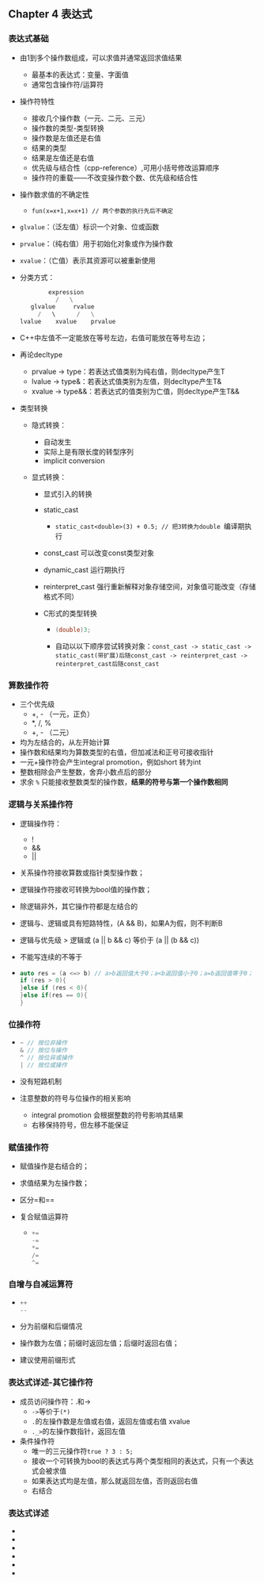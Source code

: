 ## Chapter 4 表达式

### 表达式基础

- 由1到多个操作数组成，可以求值并通常返回求值结果
  - 最基本的表达式：变量、字面值
  - 通常包含操作符/运算符
- 操作符特性
  - 接收几个操作数（一元、二元、三元）
  - 操作数的类型-类型转换
  - 操作数是左值还是右值
  - 结果的类型
  - 结果是左值还是右值
  - 优先级与结合性（cpp-reference）,可用小括号修改运算顺序
  - 操作符的重载——不改变操作数个数、优先级和结合性
- 操作数求值的不确定性
  - `fun(x=x+1,x=x+1) // 两个参数的执行先后不确定`
- `glvalue`：（泛左值）标识一个对象、位或函数
- `prvalue`：（纯右值）用于初始化对象或作为操作数


- `xvalue`：（亡值）表示其资源可以被重新使用

- 分类方式：

  ```python
          expression
            /   \
     glvalue     rvalue
       /   \      /   \
  lvalue    xvalue    prvalue 
  ```

- C++中左值不一定能放在等号左边，右值可能放在等号左边；

- 再论decltype

  - prvalue -> type：若表达式值类别为纯右值，则decltype产生T
  - lvalue -> type&：若表达式值类别为左值，则decltype产生T&
  - xvalue -> type&&：若表达式的值类别为亡值，则decltype产生T&&

- 类型转换

  - 隐式转换：

    - 自动发生
    - 实际上是有限长度的转型序列
    - implicit conversion

  - 显式转换：

    - 显式引入的转换

    - static_cast

      - `static_cast<double>(3) + 0.5; // 把3转换为double `编译期执行

    - const_cast 可以改变const类型对象

    - dynamic_cast 运行期执行

    - reinterpret_cast 强行重新解释对象存储空间，对象值可能改变（存储格式不同）

    - C形式的类型转换

      - ```C++
        (double)3;
        ```

      - 自动以以下顺序尝试转换对象：`const_cast -> static_cast -> static_cast(带扩展)后随const_cast -> reinterpret_cast -> reinterpret_cast后随const_cast`

### 算数操作符

- 三个优先级
  - +, - （一元，正负）
  - *, /, %
  - +, - （二元）
- 均为左结合的，从左开始计算
- 操作数和结果均为算数类型的右值，但加减法和正号可接收指针
- 一元+操作符会产生integral promotion，例如short 转为int
- 整数相除会产生整数，舍弃小数点后的部分
- 求余 `%` 只能接收整数类型的操作数，**结果的符号与第一个操作数相同** 

### 逻辑与关系操作符

- 逻辑操作符：

  - !
  - &&
  - ||

- 关系操作符接收算数或指针类型操作数；

- 逻辑操作符接收可转换为bool值的操作数；

- 除逻辑非外，其它操作符都是左结合的

- 逻辑与、逻辑或具有短路特性，(A && B)，如果A为假，则不判断B

- 逻辑与优先级 > 逻辑或 (a || b && c) 等价于 (a || (b && c))

- 不能写连续的不等于

- ```c++
  auto res = (a <=> b) // a>b返回值大于0；a<b返回值小于0；a=b返回值等于0；
  if (res > 0){
  }else if (res < 0){
  }else if(res == 0){
  }
  ```

### 位操作符

- ```c++
  ~ // 按位非操作
  & // 按位与操作
  ^ // 按位异或操作
  | // 按位或操作
  ```

- 没有短路机制

- 注意整数的符号与位操作的相关影响

  - integral promotion 会根据整数的符号影响其结果
  - 右移保持符号，但左移不能保证

### 赋值操作符

- 赋值操作是右结合的；

- 求值结果为左操作数；

- 区分=和==

- 复合赋值运算符

  - ```c++
    +=
    -=
    *=
    /=
    ^=
    ```

### 自增与自减运算符

- ```c++
  ++
  --
  ```

- 分为前缀和后缀情况

- 操作数为左值；前缀时返回左值；后缀时返回右值；

- 建议使用前缀形式

### 表达式详述-其它操作符

- 成员访问操作符：.和->
  - `->`等价于`(*)`
  - `.`的左操作数是左值或右值，返回左值或右值 xvalue
  - `._>`的左操作数指针，返回左值
- 条件操作符
  - 唯一的三元操作符`true ? 3 : 5;`
  - 接收一个可转换为bool的表达式与两个类型相同的表达式，只有一个表达式会被求值
  - 如果表达式均是左值，那么就返回左值，否则返回右值
  - 右结合

























### 表达式详述


- 

- 

- 

- 

- 

- 

  

  

  











